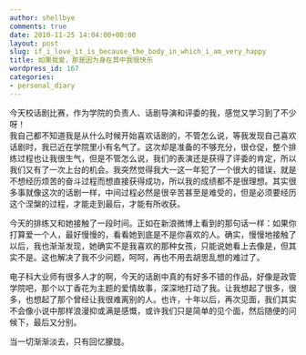 ```yaml
---
author: shellbye
comments: true
date: 2010-11-25 14:04:00+00:00
layout: post
slug: if_i_love_it_is_because_the_body_in_which_i_am_very_happy
title: 如果我爱，那是因为身在其中我很快乐
wordpress_id: 167
categories:
- personal_diary
---
```


今天校话剧比赛，作为学院的负责人、话剧导演和评委的我，感觉又学习到了不少呀！  
我自己都不知道我是从什么时候开始喜欢话剧的，不管怎么说，等我发现自己喜欢话剧时，我已近在学院里小有名气了。这次却是准备的不够充分，很仓促，整个排练过程也让我很生气，但是不管怎么说，我们的表演还是获得了评委的肯定，所以我们又有了一次上台的机会。我突然觉得我大一这一年犯了一个很大的错误，就是不想经历烦苦的奋斗过程而想直接获得成功，所以我的成绩都不是很理想。其实很多事就像这次的话剧一样，中间过程必然是很辛苦甚至是难受的，但是必须要经历这个涅槃的过程，才能走到最后，才能有所收获。 

今天的排练又和她接触了一段时间。正如在新浪微博上看到的那句话一样：如果你打算爱一个人，最好慢慢的，看看她到底是不是你喜欢的人。确实，慢慢地接触了以后，我也渐渐发现，她确实不是我喜欢的那种女孩，只能说她看上去像是，但其实不是。这也解决了我不少问题，呵呵，再也不用去胡思乱想的难过了。

电子科大业师有很多人才的啊，今天的话剧中真的有好多不错的作品，好像是政管学院吧，那个以丁香花为主题的爱情故事，深深地打动了我。让我想起了很多，很多，也想起了那个曾经让我很难离别的人。也许，十年以后，再次见面，我们其实不会像小说中那样浪漫抑或满是感慨，或许我们只是简单的见个面，然后随便的问候下，最后又分别。

当一切渐渐淡去，只有回忆朦胧。

